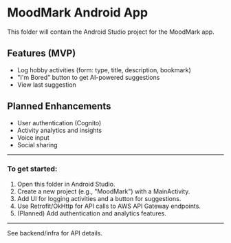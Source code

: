 # MoodMark Android App

This folder will contain the Android Studio project for the MoodMark app.

## Features (MVP)
- Log hobby activities (form: type, title, description, bookmark)
- "I'm Bored" button to get AI-powered suggestions
- View last suggestion

## Planned Enhancements
- User authentication (Cognito)
- Activity analytics and insights
- Voice input
- Social sharing

---

### To get started:
1. Open this folder in Android Studio.
2. Create a new project (e.g., "MoodMark") with a MainActivity.
3. Add UI for logging activities and a button for suggestions.
4. Use Retrofit/OkHttp for API calls to AWS API Gateway endpoints.
5. (Planned) Add authentication and analytics features.

---

See backend/infra for API details.

